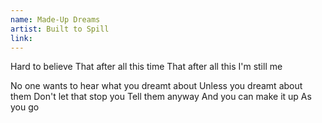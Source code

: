 ```yaml
---
name: Made-Up Dreams
artist: Built to Spill
link: 
---
```


Hard to believe
That after all this time
That after all this
I'm still me

No one wants to hear
what you dreamt about
Unless you dreamt about them
Don't let that stop you
Tell them anyway
And you can make it up
As you go
